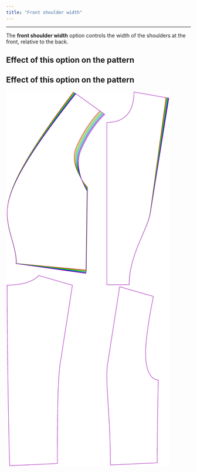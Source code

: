 ```yaml
---
title: "Front shoulder width"
---
```


---

The **front shoulder width** option controls the width of the shoulders at the front, relative to the back.

## Effect of this option on the pattern


## Effect of this option on the pattern
![This image shows the effect of this option by superimposing several variants that have a different value for this option](noble_frontshoulderwidth_sample.svg "Effect of this option on the pattern")

